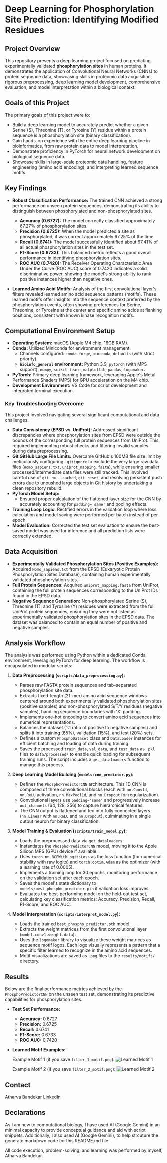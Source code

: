 # Deep Learning for Phosphorylation Site Prediction: Identifying Modified Residues

## Project Overview
This repository presents a deep learning project focused on predicting experimentally validated **phosphorylation sites** in human proteins. It demonstrates the application of Convolutional Neural Networks (CNNs) to protein sequence data, showcasing skills in proteomic data acquisition, rigorous preprocessing, deep learning model development, comprehensive evaluation, and model interpretation within a biological context.

## Goals of this Project
The primary goals of this project were to:
* Build a deep learning model to accurately predict whether a given Serine (S), Threonine (T), or Tyrosine (Y) residue within a protein sequence is a phosphorylation site (binary classification).
* Gain hands-on experience with the entire deep learning pipeline in bioinformatics, from raw protein data to model interpretation.
* Demonstrate proficiency in PyTorch for neural network development on biological sequence data.
* Showcase skills in large-scale proteomic data handling, feature engineering (amino acid encoding), and interpreting learned sequence motifs.

## Key Findings

* **Robust Classification Performance:** The trained CNN achieved a strong performance on unseen protein sequences, demonstrating its ability to distinguish between phosphorylated and non-phosphorylated sites.
    * **Accuracy (0.6727):** The model correctly classified approximately 67.27% of phosphorylation sites.
    * **Precision (0.6725):** When the model predicted a site as phosphorylated, it was correct approximately 67.25% of the time.
    * **Recall (0.6741):** The model successfully identified about 67.41% of all actual phosphorylation sites in the test set.
    * **F1-Score (0.6733):** This balanced metric reflects a good overall performance in identifying phosphorylation sites.
    * **ROC AUC (0.7420):** The Receiver Operating Characteristic Area Under the Curve (ROC AUC) score of 0.7420 indicates a solid discriminative power, showing the model's strong ability to rank positive instances higher than negative ones.

* **Learned Amino Acid Motifs:** Analysis of the first convolutional layer's filters revealed learned amino acid sequence patterns (motifs). These learned motifs offer insights into the sequence context preferred by the phosphorylation events, often showing preferences for Serine, Threonine, or Tyrosine at the center and specific amino acids at flanking positions, consistent with known kinase recognition motifs.

## Computational Environment Setup
* **Operating System:** macOS (Apple M4 chip, 16GB RAM).
* **Conda:** Utilized Miniconda for environment management.
    * Channels configured: `conda-forge`, `bioconda`, `defaults` (with strict priority).
    * **`bioinfo_general` environment:** Python 3.9, `pytorch` (with MPS support), `numpy`, `scikit-learn`, `matplotlib`, `pandas`, `logomaker`.
* **PyTorch:** Primary deep learning framework, leveraging Apple's Metal Performance Shaders (MPS) for GPU acceleration on the M4 chip.
* **Development Environment:** VS Code for script development and integrated terminal execution.

### **Key Troubleshooting Overcome**
This project involved navigating several significant computational and data challenges:
* **Data Consistency (EPSD vs. UniProt):** Addressed significant discrepancies where phosphorylation sites from EPSD were outside the bounds of the corresponding full protein sequences from UniProt. This required implementing robust checks and filtering invalid samples during data preprocessing.
* **Git GitHub Large File Limits:** Overcame GitHub's 100MB file size limit by meticulously configuring `.gitignore` to exclude the very large raw data files (`Homo_sapiens.txt`, `uniprot_mapping.fasta`), while ensuring smaller processed/intermediate data files were still tracked. This involved careful use of `git rm --cached`, `git reset`, and resolving persistent push errors due to unpushed large objects in Git history by undertaking a clean repository rebuild.
* **PyTorch Model Setup:**
    * Ensured proper calculation of the flattened layer size for the CNN by accurately accounting for `padding='same'` and pooling effects.
* **Training Loop Logic:** Rectified errors in the validation loop where loss calculation and model saving were performed per batch instead of per epoch.
* **Model Evaluation:** Corrected the test set evaluation to ensure the best-saved model was used for inference and all prediction lists were correctly extended.

## Data Acquisition
* **Experimentally Validated Phosphorylation Sites (Positive Examples):** Acquired `Homo_sapiens.txt` from the EPSD (Eukaryotic Protein Phosphorylation Sites Database), containing human experimentally validated phosphorylation sites.
* **Full Protein Sequences:** Acquired `uniprot_mapping.fasta` from UniProt, containing the full protein sequences corresponding to the UniProt IDs found in the EPSD data.
* **Negative Sequence Generation:** Non-phosphorylated Serine (S), Threonine (T), and Tyrosine (Y) residues were extracted from the full UniProt protein sequences, ensuring they were not listed as experimentally validated phosphorylation sites in the EPSD data. The dataset was balanced to contain an equal number of positive and negative samples.

## Analysis Workflow
The analysis was performed using Python within a dedicated Conda environment, leveraging PyTorch for deep learning. The workflow is encapsulated in modular scripts:

1.  **Data Preprocessing (`scripts/data_preprocessing.py`):**
    * Parses raw FASTA protein sequences and tab-separated phosphorylation site data.
    * Extracts fixed-length (21-mer) amino acid sequence windows centered around both experimentally validated phosphorylation sites (positive samples) and non-phosphorylated S/T/Y residues (negative samples), handling sequence boundaries with 'X' padding.
    * Implements one-hot encoding to convert amino acid sequences into numerical representations.
    * Balances the dataset (1:1 ratio of positive to negative samples) and splits it into training (65%), validation (15%), and test (20%) sets.
    * Defines a custom `PhosphoDataset` class and `DataLoader` instances for efficient batching and loading of data during training.
    * Saves the processed `train_data`, `val_data`, and `test_data` as `.pkl` files to `data/processed/` to enable quick loading for subsequent training runs. The script includes a `get_dataloaders` function to manage this process.

2.  **Deep Learning Model Building (`models/cnn_predictor.py`):**
    * Defines the `PhosphoPredictorCNN` architecture. This 1D CNN is composed of three convolutional blocks (each with `nn.Conv1d`, `nn.ReLU` activation, `nn.MaxPool1d`, and `nn.Dropout` for regularization).
    * Convolutional layers use `padding='same'` and progressively increase `out_channels` (64, 128, 256) to capture hierarchical features.
    * The CNN output is flattened and fed into fully connected layers (`nn.Linear` with `nn.ReLU` and `nn.Dropout`), culminating in a single output neuron for binary classification.

3.  **Model Training & Evaluation (`scripts/train_model.py`):**
    * Loads the preprocessed data via `get_dataloaders`.
    * Instantiates the `PhosphoPredictorCNN` model, moving it to the Apple Silicon MPS (GPU) device if available.
    * Uses `torch.nn.BCEWithLogitsLoss` as the loss function (for numerical stability with raw logits) and `torch.optim.Adam` as the optimizer (with a learning rate of 0.0005).
    * Implements a training loop for 30 epochs, monitoring performance on the validation set after each epoch.
    * Saves the model's state dictionary to `models/best_phospho_predictor.pth` if validation loss improves.
    * Evaluates the best-performing model on the held-out test set, calculating key classification metrics: Accuracy, Precision, Recall, F1-Score, and ROC AUC.

4.  **Model Interpretation (`scripts/interpret_model.py`):**
    * Loads the trained `best_phospho_predictor.pth` model.
    * Extracts the weight matrices from the first convolutional layer (`model.conv1.weight.data`).
    * Uses the `logomaker` library to visualize these weight matrices as sequence motif logos. Each logo visually represents a pattern that a specific filter learned to recognize in the amino acid sequences.
    * Motif visualizations are saved as `.png` files to the `results/motifs/` directory.

## Results

Below are the final performance metrics achieved by the `PhosphoPredictorCNN` on the unseen test set, demonstrating its predictive capabilities for phosphorylation sites.

* **Test Set Performance:**
    * **Accuracy:** 0.6727
    * **Precision:** 0.6725
    * **Recall:** 0.6741
    * **F1-Score:** 0.6733
    * **ROC AUC:** 0.7420

* **Learned Motif Examples:**

    Example Motif 1 (if you save `filter_1_motif.png`):
    ![Learned Motif 1](results/motifs/filter_1_motif.png)

    Example Motif 2 (if you save `filter_2_motif.png`):
    ![Learned Motif 2](results/motifs/filter_2_motif.png)

## Contact
Atharva Bandekar
[LinkedIn](https://www.linkedin.com/in/atharva-bandekar/)  

## Declarations
As I am new to computational biology, I have used AI (Google Gemini) in an minimal capacity to provide conceptual guidance and aid with script snippets. Additionally, I also used AI (Google Gemini), to help strcuture the generate markdown code for this README.md file.

All code execution, problem-solving, and learning was performed by myself, Atharva Bandekar.
